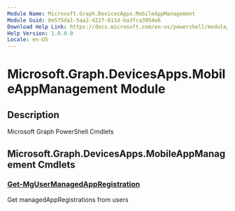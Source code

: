 ```yaml
---
Module Name: Microsoft.Graph.DevicesApps.MobileAppManagement
Module Guid: 0e575da1-5aa2-4227-811d-ba3fca3954e6
Download Help Link: https://docs.microsoft.com/en-us/powershell/module/microsoft.graph.devicesapps.mobileappmanagement
Help Version: 1.0.0.0
Locale: en-US
---
```


# Microsoft.Graph.DevicesApps.MobileAppManagement Module
## Description
Microsoft Graph PowerShell Cmdlets

## Microsoft.Graph.DevicesApps.MobileAppManagement Cmdlets
### [Get-MgUserManagedAppRegistration](Get-MgUserManagedAppRegistration.md)
Get managedAppRegistrations from users

